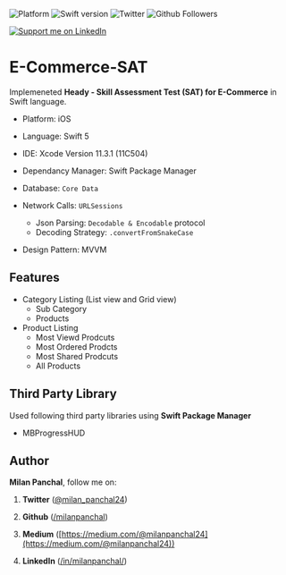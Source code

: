 ![Platform](https://img.shields.io/badge/platform-ios-blue.svg?style=flat)
![Swift version](https://img.shields.io/badge/Swift-5-orange.svg?style=flat)
![Twitter](https://img.shields.io/twitter/follow/milan_panchal24?style=social)
![Github Followers](https://img.shields.io/github/followers/milanpanchal?label=Follow&style=social)

<a href="https://www.linkedin.com/in/milanpanchal/">
    <img src="https://img.shields.io/badge/Support-Recommend%2FEndorse%20me%20on%20Linkedin-blue?style=for-the-badge&logo=linkedin" alt="Support me on LinkedIn" /></a>

# E-Commerce-SAT

Implemeneted **Heady - Skill Assessment Test (SAT) for E-Commerce** in Swift language.

- Platform: iOS
- Language: Swift 5
- IDE: Xcode Version 11.3.1 (11C504)
- Dependancy Manager: Swift Package Manager
- Database: `Core Data`
- Network Calls: `URLSessions`
  - Json Parsing: `Decodable & Encodable` protocol
  - Decoding Strategy: `.convertFromSnakeCase`

- Design Pattern: MVVM



## Features

- Category Listing (List view and Grid view)
  - Sub Category
  - Products
- Product Listing
  - Most Viewd Prodcuts
  - Most Ordered Prodcts
  - Most Shared Prodcuts
  - All Products



## Third Party Library

Used following third party libraries using **Swift Package Manager**

- MBProgressHUD



## Author

**Milan Panchal**, follow me on:

1. **Twitter** ([@milan_panchal24](https://twitter.com/milan_panchal24))

2. **Github** ([/milanpanchal](https://github.com/milanpanchal/))

3. **Medium** ([https://medium.com/@milanpanchal24](https://medium.com/@milanpanchal24))

4. **LinkedIn** ([/in/milanpanchal/](https://www.linkedin.com/in/milanpanchal/))


